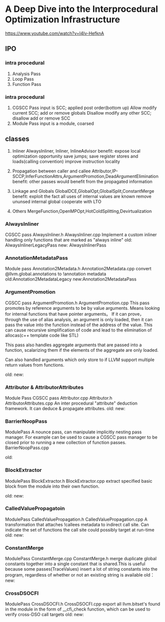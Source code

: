 # A Deep Dive into the Interprocedural Optimization Infrastructure
https://www.youtube.com/watch?v=I4Iv-HefknA
## IPO
### intra procedural
1. Analysis Pass
2. Loop Pass
3. Function Pass
### intra procedural
1. CGSCC Pass
input is SCC; applied post order(bottom up)
Allow modify current SCC; add or remove globals
Disallow modify any other SCC; disallow add or remove SCC
2. Module Pass
input is a module, coarsed 

## classes
1. Inliner
AlwaysInliner, Inliner, InlineAdvisor
benefit:
expose local optimization opportunity
save jumps; save register stores and loads(calling convention)
improve instruction locality

2. Propagation between caller and callee
Attributor,IP-SCCP,InferFunctionAttrs,ArgumentPromotion,DeadArgumentElimination
benefit:
other passes would benefit from the propagated information

3. Linkage and Globals
GlobalDCE,GlobalOpt,GlobalSplit,ConstantMerge
benefit:
exploit the fact all uses of internal values are known
remove ununsed internal global
cooperate with LTO

4. Others
MergeFunction,OpenMPOpt,HotColdSplitting,Devirtualization


### AlwaysInliner
CGSCC pass
AlwaysInliner.h AlwaysInliner.cpp
Implement a custom inliner handling only functions that are marked as "always inline"
old: AlwaysInlinerLegacyPass
new: AlwaysInlinerPass

### AnnotationMetadataPass
Module pass
Annotation2Metadata.h Annotation2Metadata.cpp
convert @llvm.global.annotations to !annotation metadata
old:Annotation2MetadataLegacy
new:Annotation2MetadataPass

### ArgumentPromotion
CGSCC pass
ArgumentPromotion.h ArgumentPromotion.cpp
This pass promotes by reference arguments to be by value arguments. Means looking for internal functions that have pointer arguments。
If it can prove， through the use of alias analysis, an argument is only loaded, then it can pass the value into the function instead of the address of the value.
This can cause recursive simplification of code and lead to the elimination of allocas(c++ template code like STL)

This pass also handles aggregate arguments that are passed into a function, scalarizing them if the elements of the aggregate are only loaded.

Can also handled arguments which only store to if LLVM support multiple return values from functions.

old:
new:

### Attributor & AttributorAttributes
Module Pass
CGSCC pass
Attributor.cpp Attributor.h AttributorAttributes.cpp
An inter procedural "attribute" deduction framework. It can deduce & propagate attributes.
old:
new:

### BarrierNoopPass
ModulePass
A nounce pass, can manipulate implicitly nesting pass manager. For example can be used to cause a CGSCC pass manager to be closed prior to running a new collection of function passes.
BarrierNoopPass.cpp

old:

### BlockExtractor
ModulePass
BlockExtractor.h BlockExtractor.cpp
extract specified basic block from the module into their own function.

old:
new:

### CalledValuePropagatoin
ModulePass
CalledValuePropagation.h CalledValuePropagation.cpp
A transformation that attaches !callees metadata to indirect call site. Can indicate the set of functions the call site could possibly target at run-time
old:
new:
### ConstantMerge
ModulePass
ConstantMerge.cpp ConstantMerge.h
merge duplicate global constants together into a single constant that is shared.This is useful because some passes(TraceValues) insert a lot of string constants into the program, regardless of whether or not an existing string is available
old：
new:
### CrossDSOCFI
ModulePass
CrossDSOCFI.h CrossDSOCFI.cpp
export all llvm.bitset's found in the module in the form of \_\_cfi_check function, which can be used to verify cross-DSO call targets
old:
new:
